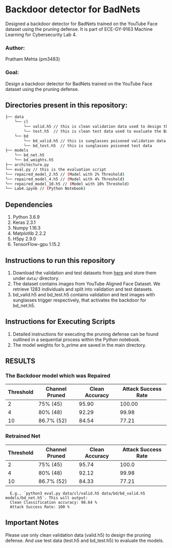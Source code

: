 # Backdoor detector for BadNets
Designed a backdoor detector for BadNets trained on the YouTube Face dataset using the pruning defense. It is part of ECE-GY-9163 Machine Learning for Cybersecurity Lab 4.

### Author: 
Pratham Mehta (pm3483)

### Goal: 
Design a backdoor detector for BadNets trained on the YouTube Face dataset using the pruning defense.

## Directories present in this repository:
```bash
├── data 
    └── cl
        └── valid.h5 // this is clean validation data used to design the defense
        └── test.h5  // this is clean test data used to evaluate the BadNet
    └── bd
        └── bd_valid.h5 // this is sunglasses poisoned validation data
        └── bd_test.h5  // this is sunglasses poisoned test data
├── models
    └── bd_net.h5
    └── bd_weights.h5
├── architecture.py
└── eval.py // this is the evaluation script
└── repaired_model_2.h5 // (Model with 2% Threshold)
└── repaired_model_4.h5 // (Model with 4% Threshold)
└── repaired_model_10.h5 // (Model with 10% Threshold)
└── Lab4.ipynb // (Python Notebook)
```

## Dependencies
   1. Python 3.6.9
   2. Keras 2.3.1
   3. Numpy 1.16.3
   4. Matplotlib 2.2.2
   5. H5py 2.9.0
   6. TensorFlow-gpu 1.15.2

## Instructions to run this repository
1. Download the validation and test datasets from [here](https://drive.google.com/drive/folders/1Rs68uH8Xqa4j6UxG53wzD0uyI8347dSq?usp=sharing) and store them under `data/` directory.
2. The dataset contains images from YouTube Aligned Face Dataset. We retrieve 1283 individuals and split into validation and test datasets.
3. bd_valid.h5 and bd_test.h5 contains validation and test images with sunglasses trigger respectively, that activates the backdoor for bd_net.h5.

## Instructions for Executing Scripts
1. Detailed instructions for executing the pruning defense can be found outlined in a sequential process within the Python notebook.
2. The model weights for b_prime are saved in the main directory.

## RESULTS
### The Backdoor model which was Repaired
| Threshold | Channel Pruned | Clean Accuracy | Attack Success Rate |
|-----------|----------------|----------------|---------------------|
| 2         | 75% (45)       | 95.90          | 100.00              |
| 4         | 80% (48)       | 92.29          | 99.98               |
| 10        | 86.7% (52)     | 84.54          | 77.21               |

### Retrained Net
| Threshold | Channel Pruned | Clean Accuracy | Attack Success Rate |
|-----------|----------------|----------------|---------------------|
| 2         | 75% (45)       | 95.74          | 100.0               |
| 4         | 80% (48)       | 92.12          | 99.98               |
| 10        | 86.7% (52)     | 84.33          | 77.21               |

      
      E.g., `python3 eval.py data/cl/valid.h5 data/bd/bd_valid.h5 models/bd_net.h5`. This will output:
      Clean Classification accuracy: 98.64 %
      Attack Success Rate: 100 %

##  Important Notes
Please use only clean validation data (valid.h5) to design the pruning defense. And use test data (test.h5 and bd_test.h5) to evaluate the models. 

